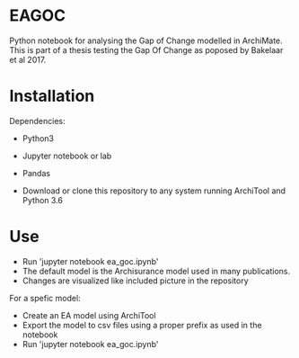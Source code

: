 # EAGOC
Python notebook for analysing the Gap of Change modelled in ArchiMate. This is part of a thesis testing the Gap Of Change as poposed by Bakelaar et al 2017.

# Installation
Dependencies: 
- Python3
- Jupyter notebook or lab
- Pandas

- Download or clone this repository to any system running ArchiTool and Python 3.6

# Use
- Run 'jupyter notebook ea_goc.ipynb' 
- The default model is the Archisurance model used in many publications.
- Changes are visualized like included picture in the repository

For a spefic model:
- Create an EA model using ArchiTool
- Export the model to csv files using a proper prefix as used in the notebook
- Run 'jupyter notebook ea_goc.ipynb'

